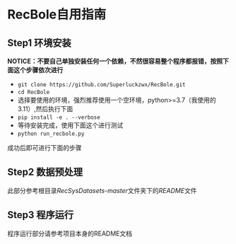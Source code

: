 # RecBole自用指南

## Step1 环境安装

**NOTICE：不要自己单独安装任何一个依赖，不然很容易整个程序都报错，按照下面这个步骤依次进行**

- ```git clone https://github.com/Superluckzwx/RecBole.git```
- ```cd RecBole```
- 选择要使用的环境，强烈推荐使用一个空环境，python>=3.7（我使用的3.11）,然后执行下面
- ```pip install -e . --verbose```
- 等待安装完成，使用下面这个进行测试
- ```python run_recbole.py```

成功后即可进行下面的步骤

## Step2 数据预处理

此部分参考根目录*RecSysDatasets-master*文件夹下的*README*文件

## Step3 程序运行

程序运行部分请参考项目本身的README文档